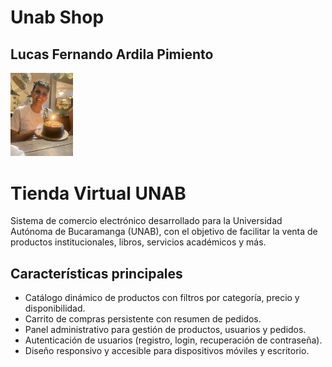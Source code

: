 # Unab Shop

## Lucas Fernando Ardila Pimiento

<img src="lucasardila.jpg" width="100">

##

# Tienda Virtual UNAB

Sistema de comercio electrónico desarrollado para la Universidad Autónoma de Bucaramanga (UNAB), con el objetivo de facilitar la venta de productos institucionales, libros, servicios académicos y más.

## Características principales

- Catálogo dinámico de productos con filtros por categoría, precio y disponibilidad.
- Carrito de compras persistente con resumen de pedidos.
- Panel administrativo para gestión de productos, usuarios y pedidos.
- Autenticación de usuarios (registro, login, recuperación de contraseña).
- Diseño responsivo y accesible para dispositivos móviles y escritorio.

